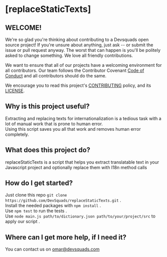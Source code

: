 # [replaceStaticTexts]

## WELCOME!
We're so glad you're thinking about contributing to a Devsquads open source project! If you're unsure about anything, just ask -- or submit the issue or pull request anyway. The worst that can happen is you'll be politely asked to change something. We love all friendly contributions.

We want to ensure that all of our projects have a welcoming environment for all contributors. Our team follows the Contributor Covenant [Code of Conduct](https://github.com/DevSquads/replaceStaticTexts/blob/master/CODE_OF_CONDUCT) and all contributors should do the same.

We encourage you to read this project's [CONTRIBUTING](https://github.com/DevSquads/replaceStaticTexts/blob/master/CONTRIBUTING.md) policy, and its [LICENSE](https://github.com/DevSquads/replaceStaticTexts/blob/master/LICENSE).
## Why is this project useful?
Extracting and replacing texts for internationalization is a tedious task with a lot of manual work that is prone to human error.  
Using this script saves you all that work and removes human error completely.
## What does this project do?
replaceStaticTexts is a script that helps you extract translatable text in your Javascript project and optionally replace
them with I18n method calls
## How do I get started?
Just clone this repo
`git clone https://github.com/DevSquads/replaceStaticTexts.git` .  
Install the needed packages with `npm install` .   
Use `npm test` to run the tests .   
Use `node main.js path/to/dictionary.json path/to/your/project/src` to apply our script .  
## Where can I get more help, if I need it?
You can contact us on omar@devsquads.com
